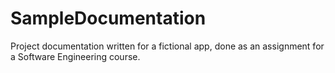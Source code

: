 # SampleDocumentation
Project documentation written for a fictional app, done as an assignment for a Software Engineering course.
